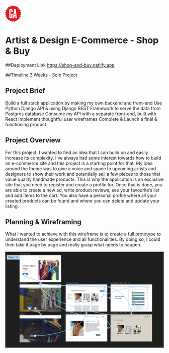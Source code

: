 ![GA Logo](https://raw.githubusercontent.com/karinas98/MusicLibraryProject/main/469f976e-1432-11e5-8199-6ac91363302b.png) 

# Artist & Design E-Commerce - Shop & Buy

##Deployment Link
https://shop-and-buy.netlify.app

##Timeline
3 Weeks - Solo Project

## Project Brief
Build a full stack application by making my own backend and front-end
Use Python Django API & using Django REST Framework to serve the data from Postgres database
Consume my API with a separate front-end, built with React
Implement thoughtful user wireframes
Complete & Launch a final & functioning product

## Project Overview
For this project, I wanted to find an idea that I can build on and easily increase its complexity. I’ve always had some interest towards how to build an e-commerce site and this project is a starting point for that. My idea around the theme was to give a voice and space to upcoming artists and designers to show their work and potentially sell a few pieces to those that value quality handmade products. This is why the application is an exclusive site that you need to register and create a profile for. Once that is done, you are able to create a new ad, write product reviews, see your favourite’s list and add items to the cart. You also have a personal profile where all your created products can be found and where you can delete and update your listing.

## Planning & Wireframing
What I wanted to achieve with this wireframe is to create a full prototype to understand the user experience and all functionalities. By doing so, I could then take it page by page and really grasp what needs to happen. 

![](https://github.com/karinas98/project4_frontend/blob/9ac4d69b9d5ea96c90e4ae55a6f4a01d7bd9cc75/Screenshot%202023-06-02%20at%2011.06.38.png)

